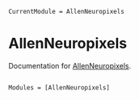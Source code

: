 ```@meta
CurrentModule = AllenNeuropixels
```

# AllenNeuropixels

Documentation for [AllenNeuropixels](https://github.com/brendanjohnharris/AllenNeuropixels.jl).

```@index
```

```@autodocs
Modules = [AllenNeuropixels]
```
